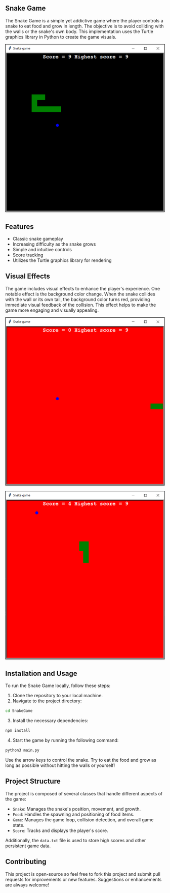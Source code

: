 ## Snake Game

The Snake Game is a simple yet addictive game where the player controls a snake to eat food and grow in length. The objective is to avoid colliding with the walls or the snake's own body. This implementation uses the Turtle graphics library in Python to create the game visuals.

<p align="center">
  <img src="img/snake1.png" alt="SnakeGame">
</p>

## Features

- Classic snake gameplay
- Increasing difficulty as the snake grows
- Simple and intuitive controls
- Score tracking
- Utilizes the Turtle graphics library for rendering

## Visual Effects

The game includes visual effects to enhance the player's experience. One notable effect is the background color change. When the snake collides with the wall or its own tail, the background color turns red, providing immediate visual feedback of the collision. This effect helps to make the game more engaging and visually appealing.

<p align="center">
  <img src="img/snake2.png" alt="wall-collision">
</p>

<p align="center">
  <img src="img/snake3.png" alt="tail-collision">
</p>

## Installation and Usage

To run the Snake Game locally, follow these steps:

1. Clone the repository to your local machine.
2. Navigate to the project directory:
  ```bash
  cd SnakeGame
  ```
3. Install the necessary dependencies:
  ```bash
  npm install
  ```
4. Start the game by running the following command:
  ```bash
  python3 main.py
  ```

Use the arrow keys to control the snake. Try to eat the food and grow as long as possible without hitting the walls or yourself!

## Project Structure

The project is composed of several classes that handle different aspects of the game:

- `Snake`: Manages the snake's position, movement, and growth.
- `Food`: Handles the spawning and positioning of food items.
- `Game`: Manages the game loop, collision detection, and overall game state.
- `Score`: Tracks and displays the player's score.

Additionally, the `data.txt` file is used to store high scores and other persistent game data.

## Contributing

This project is open-source so feel free to fork this project and submit pull requests for improvements or new features. Suggestions or enhancements are always welcome!
